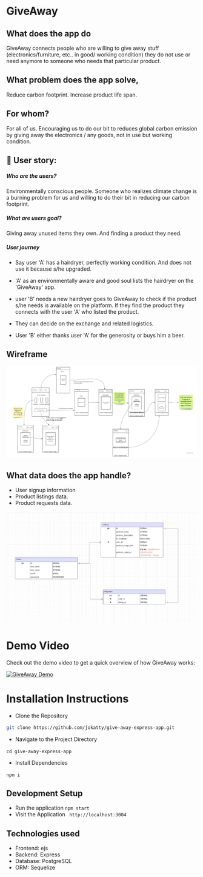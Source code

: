 # GiveAway

## What does the app do

GiveAway connects people who are willing to give away stuff (electronics/furniture, etc.. in good/ working condition) they do not use or need anymore to someone who needs that particular product.

## What problem does the app solve,

Reduce carbon footprint. Increase product life span.

## For whom?

For all of us. Encouraging us to do our bit to reduces global carbon emission by giving away the electronics / any goods, not in use but working condition.

## 👥 User story:

##### Who are the users?

Environmentally conscious people. Someone who realizes climate change is a burning problem for us and willing to do their bit in reducing our carbon footprint.

##### What are users goal?

Giving away unused items they own. And finding a product they need.

##### User journey

- Say user 'A' has a hairdryer, perfectly working condition. And does not use it because s/he upgraded.

- 'A' as an environmentally aware and good soul lists the hairdryer on the 'GiveAway' app.

- user 'B' needs a new hairdryer goes to GiveAway to check if the product s/he needs is available on the platform. If they find the product they connects with the user 'A' who listed the product.

- They can decide on the exchange and related logistics.

- User 'B' either thanks user 'A' for the generosity or buys him a beer.

## Wireframe

<img src="public/images/wireframe.jpg">

## What data does the app handle?

- User signup information
- Product listings data.
- Product requests data.

<img src="public/images/giveaway_erd.png">

# Demo Video

Check out the demo video to get a quick overview of how GiveAway works:

[![GiveAway Demo](https://www.youtube.com/embed/dSa4IoxDuTU?si=wd16VVdULqovGOQU)](https://youtu.be/dSa4IoxDuTU)

# Installation Instructions

- Clone the Repository

```bash
git clone https://github.com/jokatty/give-away-express-app.git
```

- Navigate to the Project Directory

`cd give-away-express-app`

- Install Dependencies

`npm i`

## Development Setup

- Run the application
  `npm start`
- Visit the Application
  ` http://localhost:3004`

## Technologies used

- Frontend: ejs
- Backend: Express
- Database: PostgreSQL
- ORM: Sequelize
